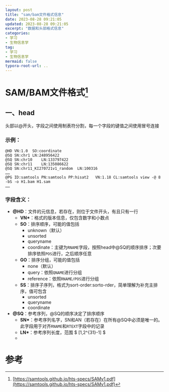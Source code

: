 ```yaml
---
layout: post	
title: "sam/bam文件格式信息"	
date: 2023-08-28 09:21:05	
updated: 2023-08-28 09:21:05	
excerpt: "数据和头部格式信息"	
categories: 
- 学习
- 生物信息学
tag: 
- 学习
- 生物信息学
mermaid: false
typora-root-url: ..
---
```




# SAM/BAM文件格式[^1]

## 一、head

头部以@开头，字段之间使用制表符分割，每一个字段的键值之间使用冒号连接

### 示例：

```
@HD	VN:1.0	SO:coordinate
@SQ	SN:chr1	LN:248956422
@SQ	SN:chr10	LN:133797422
@SQ	SN:chr11	LN:135086622
@SQ	SN:chr11_KI270721v1_random	LN:100316
……
@PG	ID:samtools	PN:samtools	PP:hisat2	VN:1.18	CL:samtools view -@ 8 -bS -o H1.bam H1.sam
……
```



### 字段含义：

- **@HD**：文件的元信息，若存在，则位于文件开头，有且只有一行
  - **VN\***：格式的版本信息，仅包含数字和小数点
  - **SO**：排序顺序，可能的值包括
    - unknown（默认）
    - unsorted
    - queryname
    - coordinate：主键为`RNAME`字段，按照head中@SQ的顺序排序；次要排序依照`POS`进行，之后顺序任意
  - **GO**：排序分组，可能的值包括
    - none（默认）
    - query：依照`QNAME`进行分组
    - reference：依照`RNAME/POS`进行分组
  - **SS**：排序子序列，格式为sort-order:sorto-rder，简单理解为补充主排序，值可包含
    - unsorted
    - queryname
    - coordinate
- **@SQ**：参考序列，@SQ的顺序决定了排序顺序
  - **SN\***：参考序列名字，SN和AN（若存在）在所有@SQ中必须是唯一的。此字段用于对齐`RNAME`和`RTEXT`字段中的记录
  - **LN\***：参考序列长度，范围 $ [1,2^{31}-1] $
  - 




# 参考

[^1]: [https://samtools.github.io/hts-specs/SAMv1.pdf](https://samtools.github.io/hts-specs/SAMv1.pdf)
